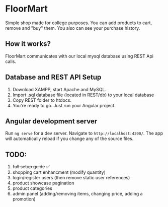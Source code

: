 # FloorMart

Simple shop made for college purposes. You can add products to cart, remove and "buy" them. You also can see your purchase history.

## How it works?

FloorMart communicates with our local mysql database using REST Api calls.

## Database and REST API Setup

1. Download XAMPP, start Apache and MySQL.
2. Import .sql database file (located in REST/db) to your local database
3. Copy REST folder to htdocs. 
4. You're ready to go. Just run your Angular project.

## Angular development server

Run `ng serve` for a dev server. Navigate to `http://localhost:4200/`. The app will automatically reload if you change any of the source files.

## TODO:

1. ~~full setup guide~~ ✅
2.  shopping cart enhancment (modify quantity)
3. login/register users (then remove static user references)
4. product showcase pagination
5. product categories
6. admin panel (adding/removing items, changing price, adding a promotion)
